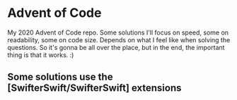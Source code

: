 # Advent of Code

My 2020 Advent of Code repo.
Some solutions I'll focus on speed, some on readability, some on code size. Depends on what I feel like when solving the questions. So it's gonna be all over the place, but in the end, the important thing is that it works. :)


## Some solutions use the [SwifterSwift/SwifterSwift] extensions
